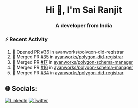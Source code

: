 <h1 align="center">Hi 👋, I'm Sai Ranjit</h1>
<h3 align="center">A developer from India</h3>

### :zap: Recent Activity

<!--START_SECTION:activity-->
1. 💪 Opened PR [#36](https://github.com/ayanworks/polygon-did-registrar/pull/36) in [ayanworks/polygon-did-registrar](https://github.com/ayanworks/polygon-did-registrar)
2. 🎉 Merged PR [#35](https://github.com/ayanworks/polygon-did-registrar/pull/35) in [ayanworks/polygon-did-registrar](https://github.com/ayanworks/polygon-did-registrar)
3. 🎉 Merged PR [#17](https://github.com/ayanworks/polygon-schema-manager/pull/17) in [ayanworks/polygon-schema-manager](https://github.com/ayanworks/polygon-schema-manager)
4. 🎉 Merged PR [#16](https://github.com/ayanworks/polygon-schema-manager/pull/16) in [ayanworks/polygon-schema-manager](https://github.com/ayanworks/polygon-schema-manager)
5. 🎉 Merged PR [#34](https://github.com/ayanworks/polygon-did-registrar/pull/34) in [ayanworks/polygon-did-registrar](https://github.com/ayanworks/polygon-did-registrar)
<!--END_SECTION:activity-->

## 🌐 Socials:
[![LinkedIn](https://img.shields.io/badge/LinkedIn-%230077B5.svg?logo=linkedin&logoColor=white)](https://linkedin.com/in/sairanjit) [![Twitter](https://img.shields.io/badge/Twitter-%231DA1F2.svg?logo=Twitter&logoColor=white)](https://twitter.com/sairanjit_) 

